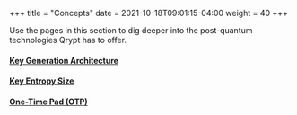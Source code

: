 +++
title = "Concepts"
date = 2021-10-18T09:01:15-04:00
weight = 40
+++

Use the pages in this section to dig deeper into the post-quantum technologies Qrypt has to offer.

#### [Key Generation Architecture](blast-distributed-multiple-endpoints/)

#### [Key Entropy Size](entropy-projection/)

#### [One-Time Pad (OTP)](otp/)

